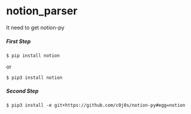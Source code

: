 # notion_parser

It need to get notion-py
##### First Step
```
$ pip install notion
```
or
```
$ pip3 install notion
```
##### Second Step
```
$ pip3 install -e git+https://github.com/c0j0s/notion-py#egg=notion
```

